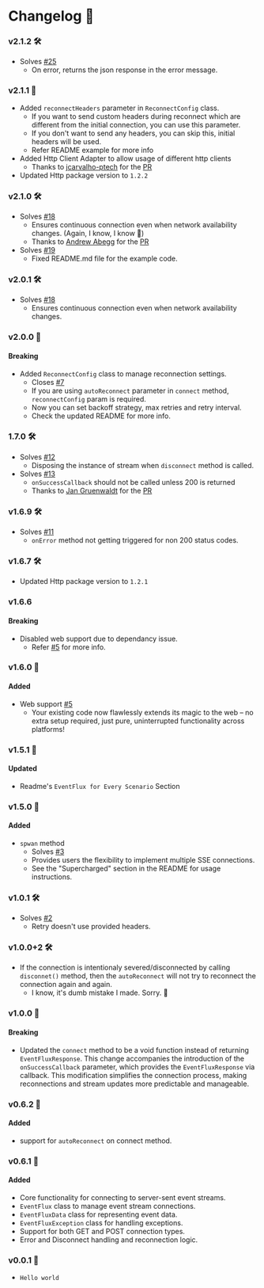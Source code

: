 
# Changelog 📝

### v2.1.2 🛠️
- Solves [#25](https://github.com/Imgkl/EventFlux/issues/25)
    - On error, returns the json response in the error message.

### v2.1.1 🚀
- Added `reconnectHeaders` parameter in `ReconnectConfig` class.
    - If you want to send custom headers during reconnect which are different from the initial connection, you can use this parameter.
    - If you don't want to send any headers, you can skip this, initial headers will be used.
    - Refer README example for more info
- Added Http Client Adapter to allow usage of different http clients
    - Thanks to [jcarvalho-ptech](https://github.com/jcarvalho-ptech) for the [PR](https://github.com/Imgkl/EventFlux/pull/26)
- Updated Http package version to `1.2.2`

### v2.1.0 🛠️
- Solves [#18](https://github.com/Imgkl/EventFlux/issues/18)
    - Ensures continuous connection even when network availability changes. (Again, I know, I know 🥹)
    - Thanks to [Andrew Abegg](https://github.com/aabegg) for the [PR](https://github.com/Imgkl/EventFlux/pull/23)
- Solves [#19](https://github.com/Imgkl/EventFlux/issues/19)
    - Fixed README.md file for the example code.

### v2.0.1 🛠️
- Solves [#18](https://github.com/Imgkl/EventFlux/issues/18)
    - Ensures continuous connection even when network availability changes.

### v2.0.0 🚀
#### Breaking
- Added `ReconnectConfig` class to manage reconnection settings.
    - Closes [#7](https://github.com/Imgkl/EventFlux/issues/7)
    - If you are using `autoReconnect` parameter in `connect` method, `reconnectConfig` param is required.
    - Now you can set backoff strategy, max retries and retry interval.
    - Check the updated README for more info.

### 1.7.0 🛠️
- Solves [#12](https://github.com/Imgkl/EventFlux/issues/12)
    - Disposing the instance of stream when `disconnect` method is called.
- Solves [#13](https://github.com/Imgkl/EventFlux/issues/12)
    - `onSuccessCallback` should not be called unless 200 is returned
    - Thanks to [Jan Gruenwaldt](https://github.com/jangruenwaldt) for the [PR](https://github.com/Imgkl/EventFlux/pull/16)

### v1.6.9 🛠️
- Solves [#11](https://github.com/Imgkl/EventFlux/issues/11)
    - `onError` method not getting triggered for non 200 status codes.

### v1.6.7 🛠️
- Updated Http package version to `1.2.1`


### v1.6.6
#### Breaking
- Disabled web support due to dependancy issue.
    - Refer [#5](https://github.com/Imgkl/EventFlux/issues/5) for more info.


### v1.6.0 🚀
#### Added
- Web support [#5](https://github.com/Imgkl/EventFlux/issues/5)
    - Your existing code now flawlessly extends its magic to the web – no extra setup required, just pure, uninterrupted functionality across platforms!

### v1.5.1 📝
#### Updated 
- Readme's `EventFlux for Every Scenario` Section

### v1.5.0 🚀
#### Added
- `spwan` method
    - Solves [#3](https://github.com/Imgkl/EventFlux/issues/3)
    - Provides users the flexibility to implement multiple SSE connections.
    - See the "Supercharged" section in the README for usage instructions.


### v1.0.1 🛠️
- Solves [#2](https://github.com/Imgkl/EventFlux/issues/2)
    - Retry doesn't use provided headers.   

### v1.0.0+2 🛠️
- If the connection is intentionaly severed/disconnected by calling `disconnet()` method, then the `autoReconnect` will not try to reconnect the connection again and again. 
    - I know, it's dumb mistake I made. Sorry. 🥹

### v1.0.0 🚀
#### Breaking
- Updated the `connect` method to be a void function instead of returning `EventFluxResponse`. This change accompanies the introduction of the `onSuccessCallback` parameter, which provides the `EventFluxResponse` via callback. This modification simplifies the connection process, making reconnections and stream updates more predictable and manageable.


### v0.6.2 🚀
#### Added
- support for `autoReconnect` on connect method.

### v0.6.1 🚀
#### Added
- Core functionality for connecting to server-sent event streams.
- `EventFlux` class to manage event stream connections.
- `EventFluxData` class for representing event data.
- `EventFluxException` class for handling exceptions.
- Support for both GET and POST connection types.
- Error and Disconnect handling and reconnection logic.

### v0.0.1 🍼
- `Hello world`
